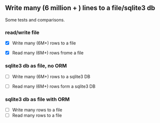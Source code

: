 Write many (6 million + ) lines to a file/sqlite3 db
---

Some tests and comparisons.

### read/write file

* [x] Write many (6M+) rows to a file
* [x] Read many (6M+) rows frome a file


### sqlite3 db as file, no ORM

* [ ] Write many (6M+) rows to a sqlite3 DB
* [ ] Read many (6M+) rows form a sqlite3 DB


### sqlite3 db as file with ORM

* [ ] Write many rows to a file
* [ ] Read many rows to a file
